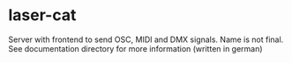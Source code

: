 laser-cat
=========

Server with frontend to send OSC, MIDI and DMX signals. Name is not final.
See documentation directory for more information (written in german)